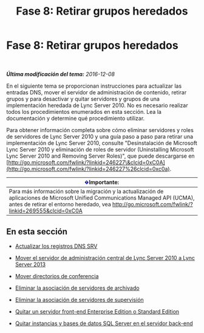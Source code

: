 ﻿---
title: 'Fase 8: Retirar grupos heredados'
TOCTitle: 'Fase 8: Retirar grupos heredados'
ms:assetid: 1c68e5d8-fb5f-45e6-b6e3-27f5e830c966
ms:mtpsurl: https://technet.microsoft.com/es-es/library/JJ204724(v=OCS.15)
ms:contentKeyID: 48274600
ms.date: 01/07/2017
mtps_version: v=OCS.15
ms.translationtype: HT
---

# Fase 8: Retirar grupos heredados

 

_**Última modificación del tema:** 2016-12-08_

En el siguiente tema se proporcionan instrucciones para actualizar las entradas DNS, mover el servidor de administración de contenido, retirar grupos y para desactivar y quitar servidores y grupos de una implementación heredada de Lync Server 2010. No es necesario realizar todos los procedimientos enumerados en esta sección. Lea la documentación y determine qué procedimiento utilizar.

Para obtener información completa sobre cómo eliminar servidores y roles de servidores de Lync Server 2010 y una guía paso a paso para retirar una implementación de Lync Server 2010, consulte "Desinstalación de Microsoft Lync Server 2010 y eliminación de roles de servidor (Uninstalling Microsoft Lync Server 2010 and Removing Server Roles)", que puede descargarse en [http://go.microsoft.com/fwlink/?linkid=246227\&clcid=0xC0A](http://go.microsoft.com/fwlink/?linkid=246227%26clcid=0xc0a).

<table>
<thead>
<tr class="header">
<th><img src="images/Gg425917.important(OCS.15).gif" title="important" alt="important" />Importante:</th>
</tr>
</thead>
<tbody>
<tr class="odd">
<td>Para más información sobre la migración y la actualización de aplicaciones de Microsoft Unified Communications Managed API (UCMA), antes de retirar el entorno heredado, vea <a href="http://go.microsoft.com/fwlink/?linkid=269555%26clcid=0xc0a">http://go.microsoft.com/fwlink/?linkid=269555&amp;clcid=0xC0A</a></td>
</tr>
</tbody>
</table>


## En esta sección

  -   
    [Actualizar los registros DNS SRV](update-dns-srv-records.md)

  -   
    [Mover el servidor de administración central de Lync Server 2010 a Lync Server 2013](move-the-lync-server-2010-central-management-server-to-lync-server-2013.md)

  -   
    [Mover directorios de conferencia](move-lync-server-2010-conference-directories-to-lync-server-2013.md)

  -   
    [Eliminar la asociación de servidores de archivado](remove-the-archiving-server-association.md)

  -   
    [Eliminar la asociación de servidores de supervisión](remove-the-monitoring-server-association.md)

  -   
    [Quitar un servidor front-end Enterprise Edition o Standard Edition](remove-the-enterprise-edition-front-end-server-or-standard-edition-front-end-server.md)

  -   
    [Quitar instancias y bases de datos SQL Server en el servidor back-end](remove-sql-server-instances-and-databases-on-the-back-end-server.md)

